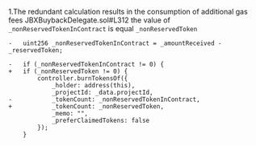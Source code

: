 1.The redundant calculation results in the consumption of additional gas fees
JBXBuybackDelegate.sol#L312
the value of `_nonReservedTokenInContract` is equal `_nonReservedToken`

```solidity
-   uint256 _nonReservedTokenInContract = _amountReceived - _reservedToken;

-   if (_nonReservedTokenInContract != 0) {
+   if (_nonReservedToken != 0) {
        controller.burnTokensOf({
            _holder: address(this),
            _projectId: _data.projectId,
-           _tokenCount: _nonReservedTokenInContract,
+           _tokenCount: _nonReservedToken,
            _memo: "",
            _preferClaimedTokens: false
        });
    }
```